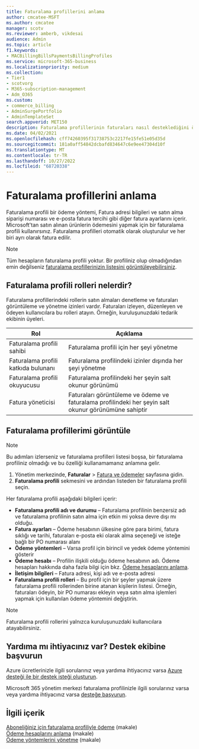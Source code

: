 ```yaml
---
title: Faturalama profillerini anlama
author: cmcatee-MSFT
ms.author: cmcatee
manager: scotv
ms.reviewer: amberb, vikdesai
audience: Admin
ms.topic: article
f1.keywords:
- MACBillingBillsPaymentsBillingProfiles
ms.service: microsoft-365-business
ms.localizationpriority: medium
ms.collection:
- Tier1
- scotvorg
- M365-subscription-management
- Adm_O365
ms.custom:
- commerce_billing
- AdminSurgePortfolio
- AdminTemplateSet
search.appverid: MET150
description: Faturalama profillerinin faturaları nasıl desteklediğini öğrenin.
ms.date: 04/02/2021
ms.openlocfilehash: cff74260395f31738753c2217fe15fe51e05d35d
ms.sourcegitcommit: 181a0aff54842dcbafd834647c6e9ee47304d10f
ms.translationtype: MT
ms.contentlocale: tr-TR
ms.lasthandoff: 10/27/2022
ms.locfileid: "68720338"
---
```

# <a name="understand-billing-profiles"></a>Faturalama profillerini anlama

Faturalama profili bir ödeme yöntemi, Fatura adresi bilgileri ve satın alma siparişi numarası ve e-posta fatura tercihi gibi diğer fatura ayarlarını içerir. Microsoft'tan satın alınan ürünlerin ödemesini yapmak için bir faturalama profili kullanırsınız. Faturalama profilleri otomatik olarak oluşturulur ve her biri ayrı olarak fatura edilir. 

> [!NOTE]
>
> Tüm hesapların faturalama profili yoktur. Bir profiliniz olup olmadığından emin değilseniz [faturalama profillerinizin listesini görüntüleyebilirsiniz](manage-billing-profiles.md#view-my-billing-profiles).

## <a name="what-are-billing-profile-roles"></a>Faturalama profili rolleri nelerdir?

Faturalama profillerindeki rollerin satın almaları denetleme ve faturaları görüntüleme ve yönetme izinleri vardır. Faturaları izleyen, düzenleyen ve ödeyen kullanıcılara bu rolleri atayın. Örneğin, kuruluşunuzdaki tedarik ekibinin üyeleri.

| Rol                         | Açıklama                                                                      |
|----------------------------- |--------------------------------------------------------------------------------- |
| Faturalama profili sahibi        | Faturalama profili için her şeyi yönetme                                          |
| Faturalama profili katkıda bulunanı  | Faturalama profilindeki izinler dışında her şeyi yönetme                        |
| Faturalama profili okuyucusu       | Faturalama profilindeki her şeyin salt okunur görünümü                                |
| Fatura yöneticisi              | Faturaları görüntüleme ve ödeme ve faturalama profilindeki her şeyin salt okunur görünümüne sahiptir  |

## <a name="view-my-billing-profiles"></a>Faturalama profillerimi görüntüle

> [!NOTE]
>
> Bu adımları izlerseniz ve faturalama profilleri listesi boşsa, bir faturalama profiliniz olmadığı ve bu özelliği kullanamamanız anlamına gelir.

1. Yönetim merkezinde, **Faturalar** \> <a href="https://go.microsoft.com/fwlink/p/?linkid=2102895" target="_blank">Fatura ve ödemeler</a> sayfasına gidin.
2. **Faturalama profili** sekmesini ve ardından listeden bir faturalama profili seçin.

Her faturalama profili aşağıdaki bilgileri içerir:

- **Faturalama profili adı ve durumu** &ndash; Faturalama profilinin benzersiz adı ve faturalama profilinin satın alma için etkin mi yoksa devre dışı mı olduğu.
- **Fatura ayarları** &ndash; Ödeme hesabının ülkesine göre para birimi, fatura sıklığı ve tarihi, faturaları e-posta eki olarak alma seçeneği ve isteğe bağlı bir PO numarası alanı
- **Ödeme yöntemleri** &ndash; Varsa profil için birincil ve yedek ödeme yöntemini gösterir
- **Ödeme hesabı** &ndash; Profilin ilişkili olduğu ödeme hesabının adı. Ödeme hesapları hakkında daha fazla bilgi için bkz. [Ödeme hesaplarını anlama](../manage-billing-accounts.md).
- **İletişim bilgileri** &ndash; Fatura adresi, kişi adı ve e-posta adresi
- **Faturalama profili rolleri** &ndash; Bu profil için bir şeyler yapmak üzere faturalama profili rollerinden birine atanan kişilerin listesi. Örneğin, faturaları ödeyin, bir PO numarası ekleyin veya satın alma işlemleri yapmak için kullanılan ödeme yöntemini değiştirin.

> [!NOTE]
>
> Faturalama profili rollerini yalnızca kuruluşunuzdaki kullanıcılara atayabilirsiniz.

## <a name="need-help-contact-support"></a>Yardıma mı ihtiyacınız var? Destek ekibine başvurun

Azure ücretlerinizle ilgili sorularınız veya yardıma ihtiyacınız varsa <a href="https://portal.azure.com/#blade/Microsoft_Azure_Support/HelpAndSupportBlade/newsupportrequest" target="_blank">Azure desteği ile bir destek isteği oluşturun</a>.

Microsoft 365 yönetim merkezi faturalama profilinizle ilgili sorularınız varsa veya yardıma ihtiyacınız varsa [desteğe başvurun](../../admin/get-help-support.md).

## <a name="related-content"></a>İlgili içerik

[Aboneliğiniz için faturalama profiliyle ödeme](pay-for-subscription-billing-profile.md) (makale)\
[Ödeme hesaplarını anlama](../manage-billing-accounts.md) (makale)\
[Ödeme yöntemlerini yönetme](manage-payment-methods.md) (makale)
